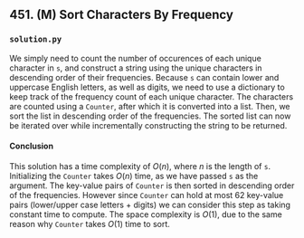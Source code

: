 ## 451. (M) Sort Characters By Frequency

### `solution.py`
We simply need to count the number of occurences of each unique character in `s`, and construct a string using the unique characters in descending order of their frequencies. Because `s` can contain lower and uppercase English letters, as well as digits, we need to use a dictionary to keep track of the frequency count of each unique character. The characters are counted using a `Counter`, after which it is converted into a list. Then, we sort the list in descending order of the frequencies. The sorted list can now be iterated over while incrementally constructing the string to be returned.  

#### Conclusion
This solution has a time complexity of $O(n)$, where $n$ is the length of `s`. Initializing the `Counter` takes $O(n)$ time, as we have passed `s` as the argument. The key-value pairs of `Counter` is then sorted in descending order of the frequencies. However since `Counter` can hold at most 62 key-value pairs (lower/upper case letters + digits) we can consider this step as taking constant time to compute. The space complexity is $O(1)$, due to the same reason why `Counter` takes $O(1)$ time to sort.  
  

